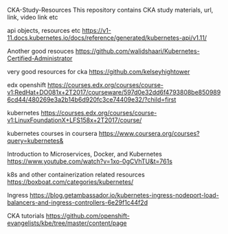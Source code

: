 CKA-Study-Resources
This repository contains CKA study materials, url, link, video link etc

api objects, resources etc
https://v1-11.docs.kubernetes.io/docs/reference/generated/kubernetes-api/v1.11/

Another good resouces
https://github.com/walidshaari/Kubernetes-Certified-Administrator

very good resources for cka
https://github.com/kelseyhightower

edx
openshift
https://courses.edx.org/courses/course-v1:RedHat+DO081x+2T2017/courseware/597d0e32dd6f4793808be8509896cd44/480269e3a2b14b6d920fc3ce74409e32/?child=first

kubernetes
https://courses.edx.org/courses/course-v1:LinuxFoundationX+LFS158x+2T2017/course/

kubernetes courses in coursera
https://www.coursera.org/courses?query=kubernetes&

Introduction to Microservices, Docker, and Kubernetes
https://www.youtube.com/watch?v=1xo-0gCVhTU&t=761s

k8s and other containerization related resources
https://boxboat.com/categories/kubernetes/

Ingress
https://blog.getambassador.io/kubernetes-ingress-nodeport-load-balancers-and-ingress-controllers-6e29f1c44f2d

CKA tutorials
https://github.com/openshift-evangelists/kbe/tree/master/content/page
